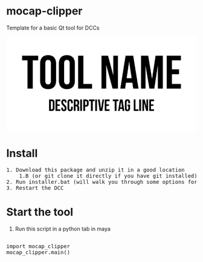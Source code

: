 # mocap-clipper
Template for a basic Qt tool for DCCs

![tool header image](docs/header_image.png)


# Install

<pre>
1. Download this package and unzip it in a good location 
    1.B (or git clone it directly if you have git installed)
2. Run installer.bat (will walk you through some options for install)
3. Restart the DCC
</pre>

# Start the tool
1. Run this script in a python tab in maya

<pre>

import mocap_clipper
mocap_clipper.main()

</pre>




